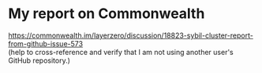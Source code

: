 # My report on Commonwealth 
https://commonwealth.im/layerzero/discussion/18823-sybil-cluster-report-from-github-issue-573    
(help to cross-reference and verify that I am not using another user's GitHub repository.)
